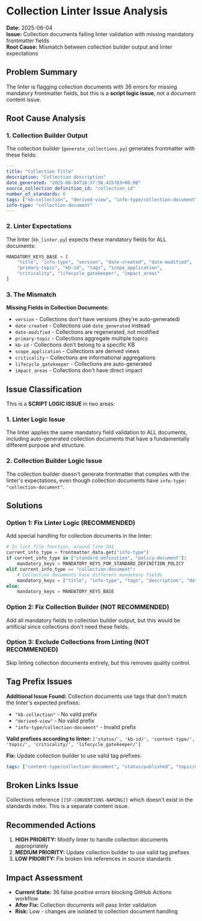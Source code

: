 # Collection Linter Issue Analysis

**Date:** 2025-06-04  
**Issue:** Collection documents failing linter validation with missing mandatory frontmatter fields  
**Root Cause:** Mismatch between collection builder output and linter expectations

## Problem Summary

The linter is flagging collection documents with 36 errors for missing mandatory frontmatter fields, but this is a **script logic issue**, not a document content issue.

## Root Cause Analysis

### 1. Collection Builder Output
The collection builder (`generate_collections.py`) generates frontmatter with these fields:
```yaml
---
title: "Collection Title"
description: "Collection description"
date_generated: "2025-06-04T16:57:56.435783+00:00"
source_collection_definition_id: "collection_id"
number_of_standards: 6
tags: ["kb-collection", "derived-view", "info-type/collection-document"]
info-type: "collection-document"
---
```

### 2. Linter Expectations
The linter (`kb_linter.py`) expects these mandatory fields for ALL documents:
```python
MANDATORY_KEYS_BASE = [
    "title", "info-type", "version", "date-created", "date-modified", 
    "primary-topic", "kb-id", "tags", "scope_application", 
    "criticality", "lifecycle_gatekeeper", "impact_areas"
]
```

### 3. The Mismatch
**Missing Fields in Collection Documents:**
- `version` - Collections don't have versions (they're auto-generated)
- `date-created` - Collections use `date_generated` instead
- `date-modified` - Collections are regenerated, not modified
- `primary-topic` - Collections aggregate multiple topics
- `kb-id` - Collections don't belong to a specific KB
- `scope_application` - Collections are derived views
- `criticality` - Collections are informational aggregations
- `lifecycle_gatekeeper` - Collections are auto-generated
- `impact_areas` - Collections don't have direct impact

## Issue Classification

This is a **SCRIPT LOGIC ISSUE** in two areas:

### 1. Linter Logic Issue
The linter applies the same mandatory field validation to ALL documents, including auto-generated collection documents that have a fundamentally different purpose and structure.

### 2. Collection Builder Logic Issue  
The collection builder doesn't generate frontmatter that complies with the linter's expectations, even though collection documents have `info-type: "collection-document"`.

## Solutions

### Option 1: Fix Linter Logic (RECOMMENDED)
Add special handling for collection documents in the linter:

```python
# In lint_file function, around line 241
current_info_type = frontmatter_data.get("info-type")
if current_info_type in ["standard-definition", "policy-document"]:
    mandatory_keys = MANDATORY_KEYS_FOR_STANDARD_DEFINITION_POLICY
elif current_info_type == "collection-document":
    # Collection documents have different mandatory fields
    mandatory_keys = ["title", "info-type", "tags", "description", "date_generated"]
else:
    mandatory_keys = MANDATORY_KEYS_BASE
```

### Option 2: Fix Collection Builder (NOT RECOMMENDED)
Add all mandatory fields to collection builder output, but this would be artificial since collections don't need these fields.

### Option 3: Exclude Collections from Linting (NOT RECOMMENDED)
Skip linting collection documents entirely, but this removes quality control.

## Tag Prefix Issues

**Additional Issue Found:** Collection documents use tags that don't match the linter's expected prefixes:
- `"kb-collection"` - No valid prefix
- `"derived-view"` - No valid prefix  
- `"info-type/collection-document"` - Invalid prefix

**Valid prefixes according to linter:** `['status/', 'kb-id/', 'content-type/', 'topic/', 'criticality/', 'lifecycle_gatekeeper/']`

**Fix:** Update collection builder to use valid tag prefixes:
```yaml
tags: ["content-type/collection-document", "status/published", "topic/derived-view"]
```

## Broken Links Issue

Collections reference `[[SF-CONVENTIONS-NAMING]]` which doesn't exist in the standards index. This is a separate content issue.

## Recommended Actions

1. **HIGH PRIORITY:** Modify linter to handle collection documents appropriately
2. **MEDIUM PRIORITY:** Update collection builder to use valid tag prefixes
3. **LOW PRIORITY:** Fix broken link references in source standards

## Impact Assessment

- **Current State:** 36 false positive errors blocking GitHub Actions workflow
- **After Fix:** Collection documents will pass linter validation
- **Risk:** Low - changes are isolated to collection document handling 